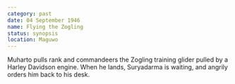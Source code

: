 ```yaml
---
category: past
date: 04 September 1946
name: Flying the Zogling
status: synopsis
location: Maguwo
---
```

Muharto pulls rank and commandeers the Zogling
training glider pulled by a Harley Davidson engine. When he lands,
Suryadarma is waiting, and angrily orders him back to his desk.
